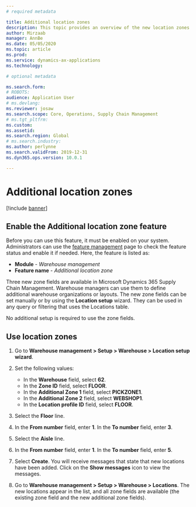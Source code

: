 ```yaml
---
# required metadata

title: Additional location zones
description: This topic provides an overview of the new location zones that have been added to Microsoft Dynamics 365 Supply Chain Management.
author: Mirzaab
manager: AnnBe
ms.date: 05/05/2020
ms.topic: article
ms.prod: 
ms.service: dynamics-ax-applications
ms.technology: 

# optional metadata

ms.search.form: 
# ROBOTS: 
audience: Application User
# ms.devlang: 
ms.reviewer: josaw
ms.search.scope: Core, Operations, Supply Chain Management
# ms.tgt_pltfrm: 
ms.custom: 
ms.assetid: 
ms.search.region: Global
# ms.search.industry: 
ms.author: perlynne
ms.search.validFrom: 2019-12-31
ms.dyn365.ops.version: 10.0.1

---
```


# Additional location zones

[!include [banner](../includes/banner.md)]

## Enable the Additional location zone feature
Before you can use this feature, it must be enabled on your system. Administrators can use the [feature management](../../fin-ops-core/fin-ops/get-started/feature-management/feature-management-overview.md) page to check the feature status and enable it if needed. Here, the feature is listed as:
- **Module** - *Warehouse management* 
- **Feature name** - *Additional location zone*

Three new zone fields are available in Microsoft Dynamics 365 Supply Chain Management. Warehouse managers can use them to define additional warehouse organizations or layouts. The new zone fields can be set manually or by using the **Location setup** wizard. They can be used in any query or filtering that uses the Locations table.

No additional setup is required to use the zone fields.

## Use location zones 

1. Go to **Warehouse management \> Setup \> Warehouse \> Location setup wizard**.
2. Set the following values:

    - In the **Warehouse** field, select **62**.
    - In the **Zone ID** field, select **FLOOR**.
    - In the **Additional Zone 1** field, select **PICKZONE1**.
    - In the **Additional Zone 2** field, select **WEBSHOP1**.
    - In the **Location profile ID** field, select **FLOOR**.

3. Select the **Floor** line.
4. In the **From number** field, enter **1**. In the **To number** field, enter **3**.
5. Select the **Aisle** line.
6. In the **From number** field, enter **1**. In the **To number** field, enter **5**.
7. Select **Create**. You will receive messages that state that new locations have been added. Click on the **Show messages** icon to view the messages.
8. Go to **Warehouse management \> Setup \> Warehouse \> Locations**. The new locations appear in the list, and all zone fields are available (the existing zone field and the new additional zone fields).
